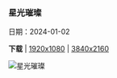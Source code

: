 ### 星光璀璨

日期：2024-01-02

**下载**  |  [1920x1080](https://cn.bing.com/th?id=OHR.MinnewankaLake_ZH-CN3020982568_1920x1080.jpg)  |  [3840x2160](https://cn.bing.com/th?id=OHR.MinnewankaLake_ZH-CN3020982568_UHD.jpg)

![星光璀璨](https://cn.bing.com/th?id=OHR.MinnewankaLake_ZH-CN3020982568_1920x1080.jpg "明尼汪卡湖，阿尔伯塔省，加拿大 (© Ken Phung/500px/Getty Images)")

